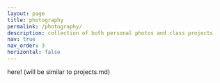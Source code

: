 ```yaml
---
layout: page
title: photography
permalink: /photography/
description: collection of both personal photos and class projects
nav: true
nav_order: 3
horizontal: false
---
```


here! (will be similar to projects.md)
